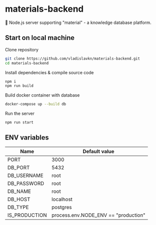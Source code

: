 # materials-backend
📝 Node.js server supporting "material" - a knowledge database platform.

## Start on local machine
Clone repository
```bash
git clone https://github.com/vladislavkn/materials-backend.git
cd materials-backend
```
Install dependencies & compile source code
```bash
npm i
npm run build
```
Build docker container with database
```bash
docker-compose up --build db
```
Run the server
```bash
npm run start
```

## ENV variables

| Name          | Default value                          |
|---------------|----------------------------------------|
| PORT          | 3000                                   |
| DB_PORT       | 5432                                   |
| DB_USERNAME   | root                                   |
| DB_PASSWORD   | root                                   |
| DB_NAME       | root                                   |
| DB_HOST       | localhost                              |
| DB_TYPE       | postgres                               |
| IS_PRODUCTION | process.env.NODE_ENV  ==  "production" |
